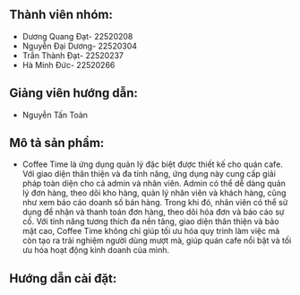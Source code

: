 ## Thành viên nhóm:
- Dương Quang Đạt- 22520208
- Nguyễn Đại Dương- 22520304
- Trần Thành Đạt- 22520237
- Hà Minh Đức- 22520266
## Giảng viên hướng dẫn:
- Nguyễn Tấn Toàn
## Mô tả sản phẩm:
- Coffee Time là ứng dụng quản lý đặc biệt được thiết kế cho quán cafe. Với giao diện thân thiện và đa tính năng, ứng dụng này cung cấp giải pháp toàn diện cho cả admin và nhân viên. Admin có thể dễ dàng quản lý đơn hàng, theo dõi kho hàng, quản lý nhân viên và khách hàng, cũng như xem báo cáo doanh số bán hàng. Trong khi đó, nhân viên có thể sử dụng để nhận và thanh toán đơn hàng, theo dõi hóa đơn và báo cáo sự cố. Với tính năng tương thích đa nền tảng, giao diện thân thiện và bảo mật cao, Coffee Time không chỉ giúp tối ưu hóa quy trình làm việc mà còn tạo ra trải nghiệm người dùng mượt mà, giúp quán cafe nổi bật và tối ưu hóa hoạt động kinh doanh của mình.
## Hướng dẫn cài đặt:

